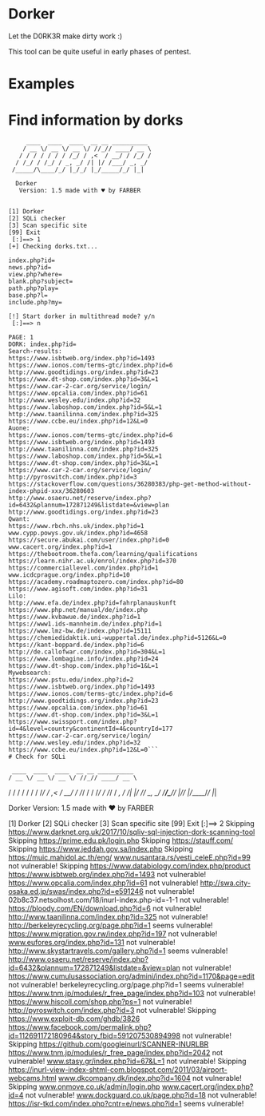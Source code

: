 # Dorker
Let the D0RK3R make dirty work :)

This tool can be quite useful in early phases of pentest.

# Examples

# Find information by dorks
```
     ____  ____  ____  __ __ __________
    / __ \/ __ \/ __ \/ //_// ____/ __ \
   / / / / / / / /_/ / ,<  / __/ / /_/ /
  / /_/ / /_/ / _, _/ /| |/ /___/ _, _/
 /_____/\____/_/ |_/_/ |_/_____/_/ |_|

  Dorker
   Version: 1.5 made with ♥ by FARBER


[1] Dorker
[2] SQLi checker
[3] Scan specific site
[99] Exit
 [:]==> 1
[+] Checking dorks.txt...

index.php?id=
news.php?id=
view.php?where=
blank.php?subject=
path.php?play=
base.php?l=
include.php?my=

[!] Start dorker in multithread mode? y/n
 [:]==> n

PAGE: 1
DORK: index.php?id=
Search-results:
https://www.isbtweb.org/index.php?id=1493
https://www.ionos.com/terms-gtc/index.php?id=6
http://www.goodtidings.org/index.php?id=23
https://www.dt-shop.com/index.php?id=3&L=1
https://www.car-2-car.org/service/login/
https://www.opcalia.com/index.php?id=61
http://www.wesley.edu/index.php?id=32
https://www.laboshop.com/index.php?id=5&L=1
http://www.taanilinna.com/index.php?id=325
https://www.ccbe.eu/index.php?id=12&L=0
Auone:
https://www.ionos.com/terms-gtc/index.php?id=6
https://www.isbtweb.org/index.php?id=1493
http://www.taanilinna.com/index.php?id=325
https://www.laboshop.com/index.php?id=5&L=1
https://www.dt-shop.com/index.php?id=3&L=1
https://www.car-2-car.org/service/login/
http://pyroswitch.com/index.php?id=3
https://stackoverflow.com/questions/36280383/php-get-method-without-index-phpid-xxx/36280603
http://www.osaeru.net/reserve/index.php?id=6432&plannum=172871249&listdate=&view=plan
http://www.goodtidings.org/index.php?id=23
Qwant:
https://www.rbch.nhs.uk/index.php?id=1
www.cypp.powys.gov.uk/index.php?id=4658
https://secure.abukai.com/user/index.php?id=0
www.cacert.org/index.php?id=1
https://thebootroom.thefa.com/learning/qualifications
https://learn.nihr.ac.uk/enrol/index.php?id=370
https://commerciallevel.com/index.php?id=1
www.icdcprague.org/index.php?id=10
https://academy.roadmaptozero.com/index.php?id=80
https://www.agisoft.com/index.php?id=31
Lilo:
http://www.efa.de/index.php?id=fahrplanauskunft
https://www.php.net/manual/de/index.php
https://www.kvbawue.de/index.php?id=1
https://www1.ids-mannheim.de/index.php?id=1
https://www.lmz-bw.de/index.php?id=15111
https://chemiedidaktik.uni-wuppertal.de/index.php?id=5126&L=0
https://kant-boppard.de/index.php?id=6
http://de.callofwar.com/index.php?id=304&L=1
https://www.lombagine.info/index.php?id=24
https://www.dt-shop.com/index.php?id=1&L=1
Mywebsearch:
https://www.pstu.edu/index.php?id=2
https://www.isbtweb.org/index.php?id=1493
https://www.ionos.com/terms-gtc/index.php?id=6
http://www.goodtidings.org/index.php?id=23
https://www.opcalia.com/index.php?id=61
https://www.dt-shop.com/index.php?id=3&L=1
https://www.swissport.com/index.php?id=4&level=country&continentId=4&countryId=177
https://www.car-2-car.org/service/login/
http://www.wesley.edu/index.php?id=32
https://www.ccbe.eu/index.php?id=12&L=0```
# Check for SQLi
```
     ____  ____  ____  __ __ __________
    / __ \/ __ \/ __ \/ //_// ____/ __ \
   / / / / / / / /_/ / ,<  / __/ / /_/ /
  / /_/ / /_/ / _, _/ /| |/ /___/ _, _/
 /_____/\____/_/ |_/_/ |_/_____/_/ |_|

  Dorker
   Version: 1.5 made with ♥ by FARBER


[1] Dorker
[2] SQLi checker
[3] Scan specific site
[99] Exit
 [:]==> 2
Skipping https://www.darknet.org.uk/2017/10/sqliv-sql-injection-dork-scanning-tool
Skipping https://prime.edu.pk/login.php
Skipping https://stauff.com/
Skipping https://www.jeddah.gov.sa/index.php
Skipping https://muic.mahidol.ac.th/eng/
www.nusantara.rs/vesti_celeE.php?id=99 not vulnerable!
Skipping https://www.databiology.com/index.php/product
https://www.isbtweb.org/index.php?id=1493 not vulnerable!
https://www.opcalia.com/index.php?id=61 not vulnerable!
http://swa.city-osaka.ed.jp/swas/index.php?id=e591246 not vulnerable!
02b8c37.netsolhost.com/18/inurl-index.php-id=-1-1 not vulnerable!
https://bloody.com/EN/download.php?id=6 not vulnerable!
http://www.taanilinna.com/index.php?id=325 not vulnerable!
http://berkeleyrecycling.org/page.php?id=1 seems vulnerable!
https://www.migration.gov.rw/index.php?id=197 not vulnerable!
www.eufores.org/index.php?id=131 not vulnerable!
http://www.skystartravels.com/gallery.php?id=1 seems vulnerable!
http://www.osaeru.net/reserve/index.php?id=6432&plannum=172871249&listdate=&view=plan not vulnerable!
https://www.cumulusassociation.org/admini/index.php?id=1170&page=edit not vulnerable!
berkeleyrecycling.org/page.php?id=1 seems vulnerable!
https://www.tnm.jp/modules/r_free_page/index.php?id=103 not vulnerable!
https://www.hiscoll.com/shop.php?ps=1 not vulnerable!
http://pyroswitch.com/index.php?id=3 not vulnerable!
Skipping https://www.exploit-db.com/ghdb/3826
https://www.facebook.com/permalink.php?id=112691172180964&story_fbid=591207530894998 not vulnerable!
Skipping https://github.com/googleinurl/SCANNER-INURLBR
https://www.tnm.jp/modules/r_free_page/index.php?id=2042 not vulnerable!
www.stasy.gr/index.php?id=67&L=1 not vulnerable!
Skipping https://inurl-view-index-shtml-com.blogspot.com/2011/03/airport-webcams.html
www.dkcompany.dk/index.php?id=1604 not vulnerable!
Skipping www.onmove.co.uk/admin/login.php
www.cacert.org/index.php?id=4 not vulnerable!
www.dockguard.co.uk/page.php?id=18 not vulnerable!
https://isr-tkd.com/index.php?cntr=e/news.php?id=1 seems vulnerable!
```
